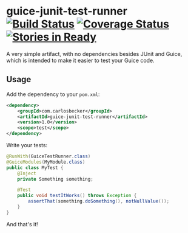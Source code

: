 # guice-junit-test-runner [![Build Status](https://travis-ci.org/caarlos0/guice-junit-test-runner.svg?branch=master)](https://travis-ci.org/caarlos0/guice-junit-test-runner) [![Coverage Status](https://img.shields.io/coveralls/caarlos0/guice-junit-test-runner.svg)](https://coveralls.io/r/caarlos0/guice-junit-test-runner?branch=feature%2Fnew-pom) [![Stories in Ready](https://badge.waffle.io/caarlos0/guice-junit-test-runner.png?label=ready&title=Ready)](https://waffle.io/caarlos0/guice-junit-test-runner)

A very simple artifact, with no dependencies besides JUnit and Guice,
which is intended to make it easier to test your Guice code.

## Usage

Add the dependency to your `pom.xml`:

```xml
<dependency>
	<groupId>com.carlosbecker</groupId>
	<artifactId>guice-junit-test-runner</artifactId>
	<version>1.0</version>
	<scope>test</scope>
</dependency>
```

Write your tests:

```java
@RunWith(GuiceTestRunner.class)
@GuiceModules(MyModule.class)
public class MyTest {
	@Inject
	private Something something;

	@Test
	public void testItWorks() throws Exception {
		assertThat(something.doSomething(), notNullValue());
	}
}
```

And that's it!
